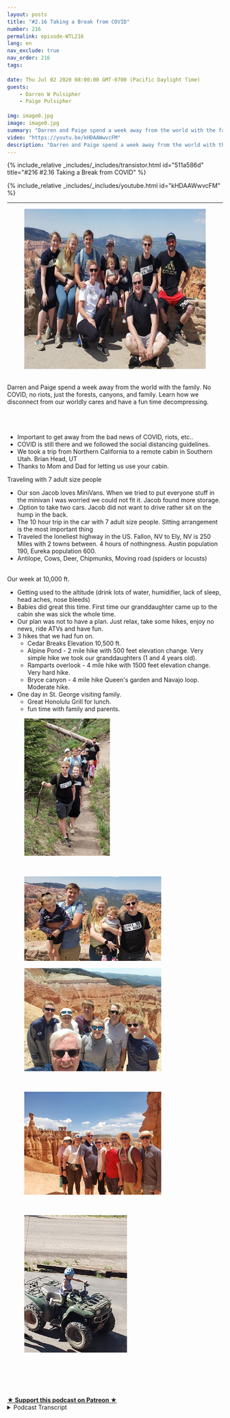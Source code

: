 ```yaml
---
layout: posts
title: "#2.16 Taking a Break from COVID"
number: 216
permalink: episode-WTL216
lang: en
nav_exclude: true
nav_order: 216
tags:

date: Thu Jul 02 2020 08:00:00 GMT-0700 (Pacific Daylight Time)
guests:
    - Darren W Pulsipher
    - Paige Pulsipher

img: image0.jpg
image: image0.jpg
summary: "Darren and Paige spend a week away from the world with the family. No COVID, no riots, just the forests, canyons, and family. Learn how we disconnect from our worldly cares and have a fun time decompressing."
video: "https://youtu.be/kHDAAWwvcFM"
description: "Darren and Paige spend a week away from the world with the family. No COVID, no riots, just the forests, canyons, and family. Learn how we disconnect from our worldly cares and have a fun time decompressing."
---
```


<div>
{% include_relative _includes/_includes/transistor.html id="511a586d" title="#216 #2.16 Taking a Break from COVID" %}

{% include_relative _includes/_includes/youtube.html id="kHDAAWwvcFM" %}
</div>

---

<html><head></head><body><div><figure data-trix-attachment="{&quot;contentType&quot;:&quot;image&quot;,&quot;height&quot;:373,&quot;url&quot;:&quot;https://1.bp.blogspot.com/-or9gB0CBY5k/Xv3z_ZnXh5I/AAAAAAAFRxc/gfK5ZCEYIBQC11pFdWm_hweATtRb3GkIwCK4BGAsYHg/w625-h373/wtl-brianhead.jpg&quot;,&quot;width&quot;:625}" data-trix-content-type="image" class="attachment attachment--preview"><img src="./image0.jpg" width="625" height="373"><figcaption class="attachment__caption"></figcaption></figure></div><div><br></div><div>Darren and Paige spend a week away from the world with the family. No COVID, no riots, just the forests, canyons, and family. Learn how we disconnect from our worldly cares and have a fun time decompressing.</div><div><br></div><div><br></div><div><br></div><ul><li>Important to get away from the bad news of COVID, riots, etc..</li><li>COVID is still there and we followed the social distancing guidelines.</li><li>We took a trip from Northern California to a remote cabin in Southern Utah. Brian Head, UT</li><li>Thanks to Mom and Dad for letting us use your cabin.</li></ul><div>Traveling with 7 adult size people</div><ul><li>Our son Jacob loves MiniVans. When we tried to put everyone stuff in the minivan I was worried we could not fit it. Jacob found more storage.</li><li>.Option to take two cars. Jacob did not want to drive rather sit on the hump in the back.</li><li>The 10 hour trip in the car with 7 adult size people. Sitting arrangement is the most important thing</li><li>Traveled the loneliest highway in the US. Fallon, NV to Ely, NV is 250 Miles with 2 towns between. 4 hours of nothingness. Austin population 190, Eureka population 600.</li><li>Antilope, Cows, Deer, Chipmunks, Moving road (spiders or locusts)</li></ul><div><br></div><div>Our week at 10,000 ft.</div><ul><li>Getting used to the altitude (drink lots of water, humidifier, lack of sleep, head aches, nose bleeds)</li><li>Babies did great this time. First time our granddaughter came up to the cabin she was sick the whole time.</li><li>Our plan was not to have a plan. Just relax, take some hikes, enjoy no news, ride ATVs and have fun.</li><li>3 hikes that we had fun on.<ul><li>Cedar Breaks Elevation 10,500 ft.&nbsp;</li><li>Alpine Pond - 2 mile hike with 500 feet elevation change. Very simple hike we took our granddaughters (1 and 4 years old).</li><li>Ramparts overlook - 4 mile hike with 1500 feet elevation change. Very hard hike.</li><li>Bryce canyon - 4 mile hike Queen's garden and Navajo loop. Moderate hike.</li></ul></li><li>One day in St. George visiting family.&nbsp;<ul><li>Great Honolulu Grill for lunch.</li><li>fun time with family and parents.</li></ul></li></ul><div><figure data-trix-attachment="{&quot;contentType&quot;:&quot;image&quot;,&quot;height&quot;:320,&quot;url&quot;:&quot;https://1.bp.blogspot.com/-fKggX9Qf5JM/Xv348l_aIHI/AAAAAAAFR2g/cvOSlbTCG38aJCfcZXP6oGHCx4uSl68TACK4BGAsYHg/s320/wtl-bh1.jpg&quot;,&quot;width&quot;:200}" data-trix-content-type="image" class="attachment attachment--preview"><img src="./image1.jpg" width="200" height="320"><figcaption class="attachment__caption"></figcaption></figure></div><div><br></div><div><figure data-trix-attachment="{&quot;contentType&quot;:&quot;image&quot;,&quot;height&quot;:197,&quot;url&quot;:&quot;https://1.bp.blogspot.com/-KaKNXlDHESs/Xv3488jIrKI/AAAAAAAFR2o/En3ewhD43tcIzQKZ41Y4cRj4TeaIJsxtwCK4BGAsYHg/s320/wtl-bh2.jpg&quot;,&quot;width&quot;:320}" data-trix-content-type="image" class="attachment attachment--preview"><img src="./image2.jpg" width="320" height="197"><figcaption class="attachment__caption"></figcaption></figure></div><div><figure data-trix-attachment="{&quot;contentType&quot;:&quot;image&quot;,&quot;height&quot;:240,&quot;url&quot;:&quot;https://1.bp.blogspot.com/-16FY98BbFl4/Xv36RM56PBI/AAAAAAAFR5M/hRp96BE0DEcBDaPZsFX4NghBGXXkUSHbwCK4BGAsYHg/s320/20200625_145824.jpg&quot;,&quot;width&quot;:320}" data-trix-content-type="image" class="attachment attachment--preview"><img src="./image3.jpg" width="320" height="240"><figcaption class="attachment__caption"></figcaption></figure></div><div><br></div><div><figure data-trix-attachment="{&quot;contentType&quot;:&quot;image&quot;,&quot;url&quot;:&quot;https://1.bp.blogspot.com/-G7U8GDdmsw4/Xv36RVMS8DI/AAAAAAAFR5Q/sBW25Qiab7YtXb9DLgR7suOXQGZYsWgDwCK4BGAsYHg/s320/20200626_115927.jpg&quot;,&quot;width&quot;:320}" data-trix-content-type="image" class="attachment attachment--preview"><img src="./image4.jpg" width="320" height="240"><figcaption class="attachment__caption"></figcaption></figure></div><div><br></div><div><figure data-trix-attachment="{&quot;contentType&quot;:&quot;image&quot;,&quot;height&quot;:320,&quot;url&quot;:&quot;https://1.bp.blogspot.com/-3KBC7OsNY6A/Xv36vqc1JfI/AAAAAAAFR5k/SdvuwBmMt6cv5M63i5B5DfJCzoGKOXT2gCK4BGAsYHg/s320/20200624_165526.jpg&quot;,&quot;width&quot;:240}" data-trix-content-type="image" class="attachment attachment--preview"><img src="./image5.jpg" width="240" height="320"><figcaption class="attachment__caption"></figcaption></figure></div><div><br></div><div><br></div><div><a href="https://1.bp.blogspot.com/-fKggX9Qf5JM/Xv348l_aIHI/AAAAAAAFR2g/cvOSlbTCG38aJCfcZXP6oGHCx4uSl68TACK4BGAsYHg/s1498/wtl-bh1.jpg"><br><br></a><br></div>
<strong>
  <a href="https://www.patreon.com/wheresthelemonade" target="_donate" rel="payment" title="★ Support this podcast on Patreon ★">★ Support this podcast on Patreon ★</a>
</strong></body></html>

<details>
<summary> Podcast Transcript </summary>

<p></p>

</details>
